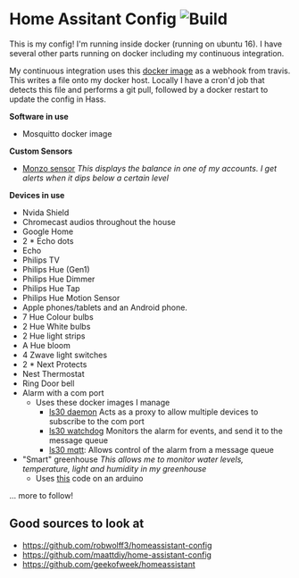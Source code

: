 # Home Assitant Config ![Build](https://travis-ci.org/rossdargan/hass-config.svg?branch=master)

This is my config! I'm running inside docker (running on ubuntu 16). I have several other parts running on docker including my continuous integration.

My continuous integration uses this [docker image](https://hub.docker.com/r/rossdargan/travis-ci-webhook/) as a webhook from travis. This writes a file onto my docker host. Locally I have a cron'd job that detects this file and performs a git pull, followed by a docker restart to update the config in Hass.

**Software in use**
* Mosquitto docker image

**Custom Sensors**
* [Monzo sensor](https://github.com/rossdargan/monzo-hass-sensor) *This displays the balance in one of my accounts. I get alerts when it dips below a certain level*

**Devices in use**

* Nvida Shield
* Chromecast audios throughout the house
* Google Home
* 2 * Echo dots
* Echo
* Philips TV
* Philips Hue (Gen1)
* Philips Hue Dimmer
* Philips Hue Tap
* Philips Hue Motion Sensor
* Apple phones/tablets and an Android phone.
* 7 Hue Colour bulbs
* 2 Hue White bulbs
* 2 Hue light strips
* A Hue bloom
* 4 Zwave light switches
* 2 * Next Protects
* Nest Thermostat
* Ring Door bell
* Alarm with a com port
  * Uses these docker images I manage
    * [ls30 daemon](https://hub.docker.com/r/rossdargan/ls30daemon/) Acts as a proxy to allow multiple devices to subscribe to the com port
    * [ls30 watchdog](https://hub.docker.com/r/rossdargan/ls30watchdog/) Monitors the alarm for events, and send it to the message queue
    * [ls30 mqtt](https://hub.docker.com/r/rossdargan/ls30mqtt/): Allows control of the alarm from a message queue
* "Smart" greenhouse  *This allows me to monitor water levels, temperature, light and humidity in my greenhouse*
  * Uses [this](https://github.com/rossdargan/Greenhouse) code on an arduino


... more to follow!

## Good sources to look at
- https://github.com/robwolff3/homeassistant-config
- https://github.com/maattdiy/home-assistant-config
- https://github.com/geekofweek/homeassistant
